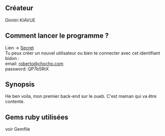 ## Créateur

Dimitri KIAVUE

## Comment lancer le programme ?

Lien -> [Secret](https://secretmiaou.herokuapp.com/)<br />
Tu peux créer un nouvel utilisateur ou bien te connecter avec cet identifiant bidon :<br />
email: roberto@chocho.com<br />
password: QP7b5RtX

## Synopsis

He ben voila, mon premier back-end sur le oueb. C'est maman qui va être contente.

## Gems ruby utilisées

voir Gemfile
